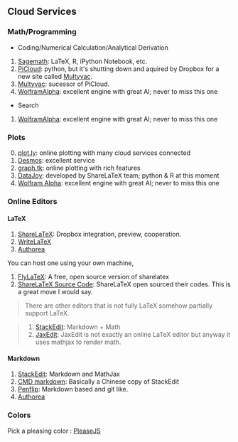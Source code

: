 ## Cloud Services


### Math/Programming

* Coding/Numerical Calculation/Analytical Derivation
 1. [Sagemath](https://cloud.sagemath.com/): LaTeX, R, iPython Notebook, etc.
 2. [PiCloud](http://picloud.com): python, but it's shutting down and aquired by Dropbox for a new site called [Multyvac](http://www.multyvac.com/).
 3. [Multyvac](https://www.multyvac.com/): sucessor of PiCloud.
 4. [WolframAlpha](http://www.wolframalpha.com/): excellent engine with great AI; never to miss this one

* Search
 1. [WolframAlpha](http://www.wolframalpha.com/): excellent engine with great AI; never to miss this one




### Plots

0. [plot.ly](https://plot.ly/): online plotting with many cloud services connected
1. [Desmos](https://www.desmos.com/calculator): excellent service
2. [graph.tk](http://graph.tk/): online plotting with rich features
3. [DataJoy](https://www.getdatajoy.com): developed by ShareLaTeX team; python & R at this moment
4. [Wolfram Alpha](http://www.wolframalpha.com/): excellent engine with great AI; never to miss this one



### Online Editors


#### LaTeX


1. [ShareLaTeX](https://www.sharelatex.com/): Dropbox integration, preview, cooperation.
2. [WriteLaTeX](https://www.writelatex.com/)
3. [Authorea](https://www.authorea.com/)


You can host one using your own machine,

1. [FlyLaTeX](https://github.com/alabid/flylatex): A free, open source version of sharelatex
2. [ShareLaTeX Source Code](https://github.com/sharelatex/sharelatex): ShareLaTeX open sourced their codes. This is a great move I would say.


> There are other editors that is not fully LaTeX somehow partially support LaTeX.

> 1. [StackEdit](http://stackedit.io): Markdown + Math
> 2. [JaxEdit](http://jaxedit.com/): JaxEdit is not exactly an online LaTeX editor but anyway it uses mathjax to render math.

#### Markdown

1. [StackEdit](https://stackedit.io/): Markdown and MathJax
2. [CMD markdown](https://www.zybuluo.com/mdeditor): Basically a Chinese copy of StackEdit
3. [Penflip](https://www.penflip.com/): Markdown based and git like.
4. [Authorea](https://www.authorea.com/)


### Colors

Pick a pleasing color : [PleaseJS](http://www.checkman.io/please/)

